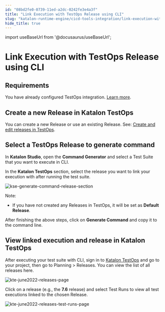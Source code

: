 ```yaml
---
id: "08bd2fe0-0739-11ed-a2dc-0242fe3e4a3f"
title: "Link Execution with TestOps Release using CLI"
slug: "katalon-runtime-engine/cicd-tools-integration/link-execution-with-testops-release-using-cli"
hide_title: true
---
```

import useBaseUrl from '@docusaurus/useBaseUrl';


# <a id="id_execution-release-cli" class="anchor_top_offset"/><a id="ariaid-title1" class="anchor_top_offset"/>Link Execution with TestOps Release using CLI


## Requirements

<p xmlns="http://www.w3.org/1999/xhtml" className="p">You have already configured TestOps integration. <a className="xref" href="/docs/katalon-studio-enterprise/integration/testops-integration/upload-test-results-to-katalon-testops-from-katalon-studio">Learn more</a>. </p> 

## <a id="id_2" class="anchor_top_offset"/>Create a new Release in Katalon TestOps

<p xmlns="http://www.w3.org/1999/xhtml" className="p">You can create a new Release or use an existing Release. See: <a className="xref" href="/docs/katalon-testops/test-planning/create-and-edit-releases-in-testops">Create and edit releases in TestOps</a>.</p> 

## <a id="id_3" class="anchor_top_offset"/>Select a TestOps Release to generate command

<p xmlns="http://www.w3.org/1999/xhtml" className="p">In <strong className="ph b">Katalon Studio</strong>, open the <strong className="ph b">Command Generator</strong> and select a Test Suite that you want to execute in CLI.</p> 
<p xmlns="http://www.w3.org/1999/xhtml" className="p">In the <strong className="ph b">Katalon TestOps</strong> section, select the release you want to link your execution with after running the test suite.</p> 
<p xmlns="http://www.w3.org/1999/xhtml" className="p"><img className="image" src={useBaseUrl("/50d7be80-0739-11ed-a2dc-0242fe3e4a3f.png")} alt="kse-generate-command-release-section" /></p> 
<div xmlns="http://www.w3.org/1999/xhtml" className="note note note_note"><span className="note__title">Note:</span> <ul className="ul"><li className="li"><p className="p">If you have not created any Releases in TestOps, it will be set as <strong className="ph b">Default Release</strong>.</p></li></ul></div>
<p xmlns="http://www.w3.org/1999/xhtml" className="p">After finishing the above steps, click on <strong className="ph b">Generate Command</strong> and copy it to the command line.</p> 

## <a id="id_4" class="anchor_top_offset"/>View linked execution and release in Katalon TestOps

<p xmlns="http://www.w3.org/1999/xhtml" className="p">After executing your test suite with CLI, sign in to <a className="xref j-external-link" href="https://testops.katalon.io/login" target="_blank">Katalon TestOps</a> and go to your project, then go to <span className="ph uicontrol">Planning</span> &gt; <span className="ph uicontrol">Releases</span>. You can view the list of all releases here. </p> 
<p xmlns="http://www.w3.org/1999/xhtml" className="p"><img className="image" src={useBaseUrl("/50ec7f00-0739-11ed-a2dc-0242fe3e4a3f.png")} alt="kte-june2022-releases-page" /></p> 
<p xmlns="http://www.w3.org/1999/xhtml" className="p">Click on a release (e.g., the <strong className="ph b">7.6</strong> release) and select <span className="ph uicontrol">Test Runs</span> to view all test executions linked to the chosen Release.</p> 
<p xmlns="http://www.w3.org/1999/xhtml" className="p"><img className="image" src={useBaseUrl("/50fad6e0-0739-11ed-a2dc-0242fe3e4a3f.png")} alt="kte-june2022-releases-test-runs-page" /></p> 
